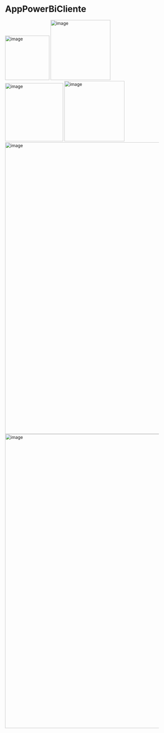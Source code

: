 # AppPowerBiCliente

<img width="145" alt="image" src="https://github.com/Pantercode/AppPowerBiCliente/assets/93291880/caf37cd1-4a30-49b2-ab5e-9ed5872437bf">
<img width="196" alt="image" src="https://github.com/Pantercode/AppPowerBiCliente/assets/93291880/2fc404e9-7219-40d9-8761-e0f8e237d176">
<img width="190" alt="image" src="https://github.com/Pantercode/AppPowerBiCliente/assets/93291880/64caef15-9d63-4d11-82bf-b36c315a6a67">
<img width="197" alt="image" src="https://github.com/Pantercode/AppPowerBiCliente/assets/93291880/6869360b-fb2a-4166-bb9b-95fa7f74deaa">
<img width="952" alt="image" src="https://github.com/Pantercode/AppPowerBiCliente/assets/93291880/5d235369-e01e-4e67-a153-c32bea91e646">
<img width="960" alt="image" src="https://github.com/Pantercode/AppPowerBiCliente/assets/93291880/c16fa494-e630-4c6f-87ce-4dafa78c3be0">
